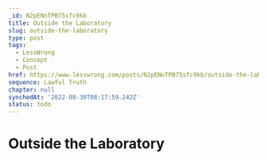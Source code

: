 ```yaml
---
_id: N2pENnTPB75sfc9kb
title: Outside the Laboratory
slug: outside-the-laboratory
type: post
tags:
  - LessWrong
  - Concept
  - Post
href: https://www.lesswrong.com/posts/N2pENnTPB75sfc9kb/outside-the-laboratory
sequence: Lawful Truth
chapter: null
synchedAt: '2022-08-30T08:17:59.242Z'
status: todo
---
```


# Outside the Laboratory
